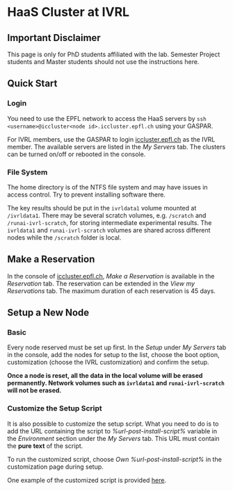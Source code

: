 # HaaS Cluster at IVRL

## Important Disclaimer

This page is only for PhD students affiliated with the lab. Semester Project students and Master students should not use the instructions here.

## Quick Start

### Login

You need to use the EPFL network to access the HaaS servers by `ssh <username>@iccluster<node id>.iccluster.epfl.ch` using your GASPAR.

For IVRL members, use the GASPAR to login [iccluster.epfl.ch](https://iccluster.epfl.ch) as the IVRL member.
The available servers are listed in the *My Servers* tab.
The clusters can be turned on/off or rebooted in the console.

### File System

The home directory is of the NTFS file system and may have issues in access control. Try to prevent installing software there.

The key results should be put in the `ivrldata1` volume mounted at `/ivrldata1`.
There may be several scratch volumes, e.g. `/scratch` and `/runai-ivrl-scratch`, for storing intermediate experimental results.
The `ivrldata1` and `runai-ivrl-scratch` volumes are shared across different nodes while the `/scratch` folder is local.

## Make a Reservation

In the console of [iccluster.epfl.ch](https://iccluster.epfl.ch), *Make a Reservation* is available in the *Reservation* tab.
The reservation can be extended in the *View my Reservations* tab.
The maximum duration of each reservation is 45 days.

## Setup a New Node

### Basic

Every node reserved must be set up first.
In the *Setup* under *My Servers* tab in the console, add the nodes for setup to the list, choose the boot option, customization (choose the IVRL customization) and confirm the setup.

**Once a node is reset, all the data in the local volume will be erased permanently. Network volumes such as `ivrldata1` and `runai-ivrl-scratch` will not be erased.**

### Customize the Setup Script

It is also possible to customize the setup script.
What you need to do is to add the URL containing the script to *%url-post-install-script%* variable in the *Environment* section under the *My Servers* tab.
This URL must contain the **pure text** of the script.

To run the customized script, choose *Own %url-post-install-script%* in the customization page during setup.

One example of the customized script is provided [here](https://raw.githubusercontent.com/IVRL/Cluster/main/HaaS/script/setup.sh?token=GHSAT0AAAAAABRXBSIOUAXHCBDWIEZWNIIUYQXZNDA).



